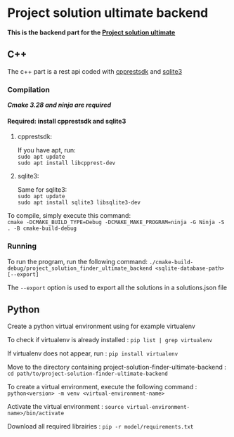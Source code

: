 # Project solution ultimate backend

**This is the backend part for
the [Project solution ultimate](https://github.com/lucley64/project-solution-finder-ultimate/tree/main)**

## C++

The c++ part is a rest api coded with [cpprestsdk](https://github.com/microsoft/cpprestsdk)
and [sqlite3](https://www.sqlite.org/cintro.html)

### Compilation

**_Cmake 3.28 and ninja are required_**

#### Required: install cpprestsdk and sqlite3

1. cpprestsdk:

   If you have apt, run: \
   `sudo apt update` \
   `sudo apt install libcpprest-dev`

2. sqlite3: 

    Same for sqlite3: \
   `sudo apt update` \
   `sudo apt install sqlite3 libsqlite3-dev`

To compile, simply execute this command:\
`cmake -DCMAKE_BUILD_TYPE=Debug -DCMAKE_MAKE_PROGRAM=ninja -G Ninja -S . -B cmake-build-debug`

### Running

To run the program, run the following command:
`./cmake-build-debug/project_solution_finder_ultimate_backend <sqlite-database-path> [--export]`

The `--export` option is used to export all the solutions in a solutions.json file

## Python

Create a python virtual environment using for example virtualenv 

To check if virtualenv is already installed : 
`pip list | grep virtualenv`

If virtualenv does not appear, run : 
`pip install virtualenv`

Move to the directory containing project-solution-finder-ultimate-backend : 
`cd path/to/project-solution-finder-ultimate-backend`

To create a virtual environment, execute the following command : 
`python<version> -m venv <virtual-environment-name>`

Activate the virtual environment : 
`source virtual-environment-name>/bin/activate`

Download all required librairies : 
`pip -r model/requirements.txt`